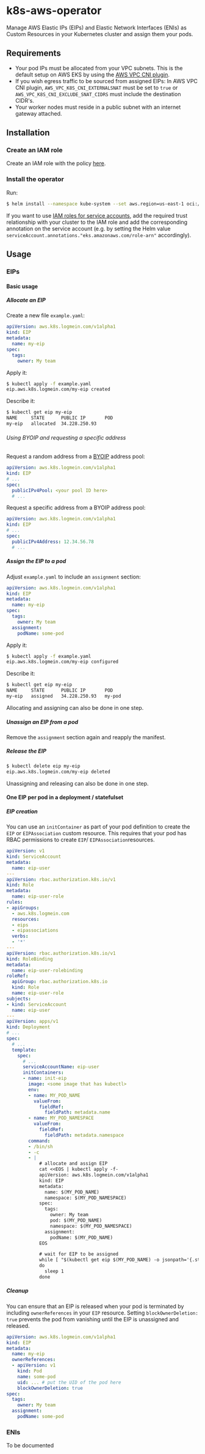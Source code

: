 # k8s-aws-operator

Manage AWS Elastic IPs (EIPs) and Elastic Network Interfaces (ENIs) as Custom Resources in your Kubernetes cluster and assign them your pods.

## Requirements

* Your pod IPs must be allocated from your VPC subnets. This is the default setup on AWS EKS by using the [AWS VPC CNI plugin](https://github.com/aws/amazon-vpc-cni-k8s).
* If you wish egress traffic to be sourced from assigned EIPs: In AWS VPC CNI plugin, `AWS_VPC_K8S_CNI_EXTERNALSNAT` must be set to `true` or `AWS_VPC_K8S_CNI_EXCLUDE_SNAT_CIDRS` must include the destination CIDR's.
* Your worker nodes must reside in a public subnet with an internet gateway attached.

## Installation

### Create an IAM role

Create an IAM role with the policy [here](iam/policy.json).

### Install the operator

Run:

```bash
$ helm install --namespace kube-system --set aws.region=us-east-1 oci://ghcr.io/goto-opensource/k8s-aws-operator --version v1.0.0 # adjust version
```

If you want to use [IAM roles for service accounts](https://docs.aws.amazon.com/eks/latest/userguide/iam-roles-for-service-accounts.html), add the required trust relationship with your cluster to the IAM role and add the corresponding annotation on the service account (e.g. by setting the Helm value `serviceAccount.annotations."eks.amazonaws.com/role-arn"` accordingly).

## Usage

### EIPs

#### Basic usage

##### Allocate an EIP

Create a new file `example.yaml`:
```yaml
apiVersion: aws.k8s.logmein.com/v1alpha1
kind: EIP
metadata:
  name: my-eip
spec:
  tags:
    owner: My team
```

Apply it:
```bash
$ kubectl apply -f example.yaml
eip.aws.k8s.logmein.com/my-eip created
```

Describe it:
```bash
$ kubectl get eip my-eip
NAME     STATE      PUBLIC IP       POD
my-eip   allocated  34.228.250.93
```

###### Using BYOIP and requesting a specific address

Request a random address from a [BYOIP](https://docs.aws.amazon.com/AWSEC2/latest/UserGuide/ec2-byoip.html) address pool:

```yaml
apiVersion: aws.k8s.logmein.com/v1alpha1
kind: EIP
# ...
spec:
  publicIPv4Pool: <your pool ID here>
  # ...
```

Request a specific address from a BYOIP address pool:

```yaml
apiVersion: aws.k8s.logmein.com/v1alpha1
kind: EIP
# ...
spec:
  publicIPv4Address: 12.34.56.78
  # ...
```

##### Assign the EIP to a pod

Adjust `example.yaml` to include an `assignment` section:
```yaml
apiVersion: aws.k8s.logmein.com/v1alpha1
kind: EIP
metadata:
  name: my-eip
spec:
  tags:
    owner: My team
  assignment:
    podName: some-pod
```

Apply it:
```bash
$ kubectl apply -f example.yaml
eip.aws.k8s.logmein.com/my-eip configured
```

Describe it:
```bash
$ kubectl get eip my-eip
NAME     STATE      PUBLIC IP       POD
my-eip   assigned   34.228.250.93   my-pod
```

Allocating and assigning can also be done in one step.

##### Unassign an EIP from a pod

Remove the `assignment` section again and reapply the manifest.

##### Release the EIP

```bash
$ kubectl delete eip my-eip
eip.aws.k8s.logmein.com/my-eip deleted
```

Unassigning and releasing can also be done in one step.

#### One EIP per pod in a deployment / statefulset

##### EIP creation

You can use an `initContainer` as part of your pod definition to create the `EIP` or `EIPAssociation` custom resource. This requires that your pod has RBAC permissions to create `EIP`/ `EIPAssociation`resources.

```yaml
apiVersion: v1
kind: ServiceAccount
metadata:
  name: eip-user
---
apiVersion: rbac.authorization.k8s.io/v1
kind: Role
metadata:
  name: eip-user-role
rules:
- apiGroups:
  - aws.k8s.logmein.com
  resources:
  - eips
  - eipassociations
  verbs:
  - '*'
---
apiVersion: rbac.authorization.k8s.io/v1
kind: RoleBinding
metadata:
  name: eip-user-rolebinding
roleRef:
  apiGroup: rbac.authorization.k8s.io
  kind: Role
  name: eip-user-role
subjects:
- kind: ServiceAccount
  name: eip-user
---
apiVersion: apps/v1
kind: Deployment
# ...
spec:
  # ...
  template:
    spec:
      # ...
      serviceAccountName: eip-user
      initContainers:
      - name: init-eip
        image: <some image that has kubectl>
        env:
        - name: MY_POD_NAME
          valueFrom:
            fieldRef:
              fieldPath: metadata.name
        - name: MY_POD_NAMESPACE
          valueFrom:
            fieldRef:
              fieldPath: metadata.namespace
        command:
        - /bin/sh
        - -c
        - |
            # allocate and assign EIP
            cat <<EOS | kubectl apply -f-
            apiVersion: aws.k8s.logmein.com/v1alpha1
            kind: EIP
            metadata:
              name: $(MY_POD_NAME)
              namespace: $(MY_POD_NAMESPACE)
            spec:
              tags:
                owner: My team
                pod: $(MY_POD_NAME)
                namespace: $(MY_POD_NAMESPACE)
              assignment:
                podName: $(MY_POD_NAME)
            EOS

            # wait for EIP to be assigned
            while [ "$(kubectl get eip $(MY_POD_NAME) -o jsonpath='{.status.state}')" != "assigned" ]
            do
              sleep 1
            done
```

##### Cleanup

You can ensure that an EIP is released when your pod is terminated by including `ownerReferences` in your `EIP` resource. Setting `blockOwnerDeletion: true` prevents the pod from vanishing until the EIP is unassigned and released.

```yaml
apiVersion: aws.k8s.logmein.com/v1alpha1
kind: EIP
metadata:
  name: my-eip
  ownerReferences:
  - apiVersion: v1
    kind: Pod
    name: some-pod
    uid: ... # put the UID of the pod here
    blockOwnerDeletion: true
spec:
  tags:
    owner: My team
  assignment:
    podName: some-pod
```

### ENIs

To be documented
